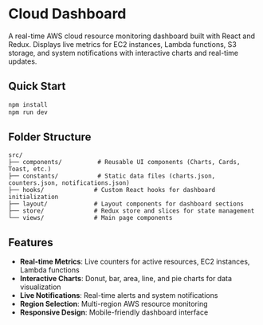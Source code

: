 # Cloud Dashboard

A real-time AWS cloud resource monitoring dashboard built with React and Redux. Displays live metrics for EC2 instances, Lambda functions, S3 storage, and system notifications with interactive charts and real-time updates.

## Quick Start

```bash
npm install
npm run dev
```

## Folder Structure

```
src/
├── components/          # Reusable UI components (Charts, Cards, Toast, etc.)
├── constants/           # Static data files (charts.json, counters.json, notifications.json)
├── hooks/              # Custom React hooks for dashboard initialization
├── layout/             # Layout components for dashboard sections
├── store/              # Redux store and slices for state management
└── views/              # Main page components
```

## Features

- **Real-time Metrics**: Live counters for active resources, EC2 instances, Lambda functions
- **Interactive Charts**: Donut, bar, area, line, and pie charts for data visualization
- **Live Notifications**: Real-time alerts and system notifications
- **Region Selection**: Multi-region AWS resource monitoring
- **Responsive Design**: Mobile-friendly dashboard interface
